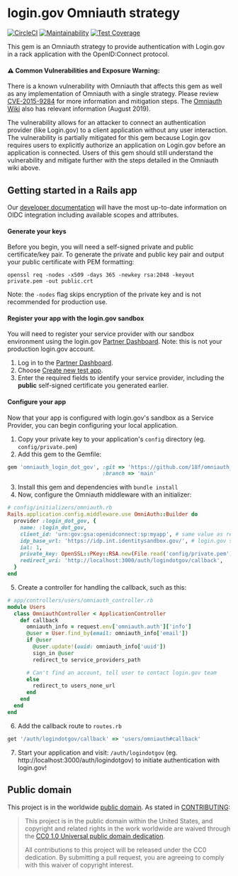 # login.gov Omniauth strategy

[![CircleCI](https://circleci.com/gh/18F/omniauth_login_dot_gov/tree/master.svg?style=svg)](https://circleci.com/gh/18F/omniauth_login_dot_gov/tree/master) [![Maintainability](https://api.codeclimate.com/v1/badges/9366c6d26e7ba895661f/maintainability)](https://codeclimate.com/github/18F/omniauth_login_dot_gov/maintainability) [![Test Coverage](https://api.codeclimate.com/v1/badges/9366c6d26e7ba895661f/test_coverage)](https://codeclimate.com/github/18F/omniauth_login_dot_gov/test_coverage)

This gem is an Omniauth strategy to provide authentication with Login.gov in a rack application with the OpenID:Connect protocol.

#### ⚠️  Common Vulnerabilities and Exposure Warning:
There is a known vulnerability with Omniauth that affects this gem as
well as any implementation of Omniauth with a single strategy. Please
review [CVE-2015-9284](https://nvd.nist.gov/vuln/detail/CVE-2015-9284) for more
information and mitigation steps. The [Omniauth Wiki](https://github.com/omniauth/omniauth/wiki/Resolving-CVE-2015-9284) also
has relevant information (August 2019).

The vulnerability allows for an attacker to connect an authentication provider (like Login.gov) to a client application without any user interaction. The vulnerability is partially mitigated for this gem because Login.gov requires users to explicitly authorize an application on Login.gov before an application is connected. Users of this gem should still understand the vulnerability and mitigate further with the steps detailed in the Omniauth wiki above.

## Getting started in a Rails app

Our [developer documentation](https://developers.login.gov/oidc/) will have the most up-to-date information on OIDC integration including available scopes and attributes.

#### Generate your keys

Before you begin, you will need a self-signed private and public certificate/key pair.
To generate the private and public key pair and output your public certificate with PEM formatting:

```shell
openssl req -nodes -x509 -days 365 -newkey rsa:2048 -keyout private.pem -out public.crt
```

Note: the `-nodes` flag skips encryption of the private key and is not recommended for production use.

#### Register your app with the login.gov sandbox

You will need to register your service provider with our sandbox environment using the login.gov [Partner Dashboard](https://dashboard.int.identitysandbox.gov). Note: this is not your production login.gov account.

1. Log in to the [Partner Dashboard](https://dashboard.int.identitysandbox.gov).
2. Choose [Create new test app](https://dashboard.int.identitysandbox.gov/service_providers/new).
3. Enter the required fields to identify your service provider, including the **public** self-signed certificate you generated earlier.

#### Configure your app

Now that your app is configured with login.gov's sandbox as a Service Provider, you can begin configuring your local application.

1. Copy your private key to your application's `config` directory (eg. `config/private.pem`)
2. Add this gem to the Gemfile:
  ```ruby
  gem 'omniauth_login_dot_gov', :git => 'https://github.com/18f/omniauth_login_dot_gov.git',
                                :branch => 'main'
  ```
3. Install this gem and dependencies with `bundle install`
4. Now, configure the Omniauth middleware with an initializer:
  ```ruby
  # config/initializers/omniauth.rb
  Rails.application.config.middleware.use OmniAuth::Builder do
    provider :login_dot_gov, {
      name: :login_dot_gov,
      client_id: 'urn:gov:gsa:openidconnect:sp:myapp', # same value as registered in the Partner Dashboard
      idp_base_url: 'https://idp.int.identitysandbox.gov/', # login.gov sandbox environment IdP
      ial: 1,
      private_key: OpenSSL::PKey::RSA.new(File.read('config/private.pem')),
      redirect_uri: 'http://localhost:3000/auth/logindotgov/callback',
    }
  end
  ```
5. Create a controller for handling the callback, such as this:
  ```ruby
  # app/controllers/users/omniauth_controller.rb
  module Users
    class OmniauthController < ApplicationController
      def callback
        omniauth_info = request.env['omniauth.auth']['info']
        @user = User.find_by(email: omniauth_info['email'])
        if @user
          @user.update!(uuid: omniauth_info['uuid'])
          sign_in @user
          redirect_to service_providers_path

        # Can't find an account, tell user to contact login.gov team
        else
          redirect_to users_none_url
        end
      end
    end
  end
  ```
6. Add the callback route to `routes.rb`
  ```ruby
  get '/auth/logindotgov/callback' => 'users/omniauth#callback'
  ```

7. Start your application and visit: `/auth/logindotgov` (eg. http://localhost:3000/auth/logindotgov) to initiate authentication with login.gov!


## Public domain

This project is in the worldwide [public domain](LICENSE.md). As stated in [CONTRIBUTING](CONTRIBUTING.md):

> This project is in the public domain within the United States, and copyright and related rights in the work worldwide are waived through the [CC0 1.0 Universal public domain dedication](https://creativecommons.org/publicdomain/zero/1.0/).
>
> All contributions to this project will be released under the CC0
> dedication. By submitting a pull request, you are agreeing to comply
> with this waiver of copyright interest.
